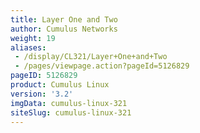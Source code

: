 ```yaml
---
title: Layer One and Two
author: Cumulus Networks
weight: 19
aliases:
 - /display/CL321/Layer+One+and+Two
 - /pages/viewpage.action?pageId=5126829
pageID: 5126829
product: Cumulus Linux
version: '3.2'
imgData: cumulus-linux-321
siteSlug: cumulus-linux-321
---
```

<article id="html-search-results" class="ht-content" style="display: none;">

</article>

<footer id="ht-footer">

</footer>
